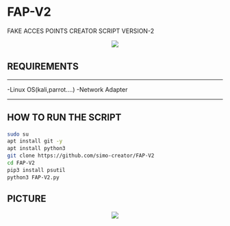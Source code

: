 # FAP-V2
FAKE ACCES POINTS CREATOR SCRIPT     VERSION-2
<p align="center"><img src="https://github.com/simo-creator/FAP-V2/blob/main/fp.png?raw=true/>" <br /></p>

## REQUIREMENTS
***
-Linux OS(kali,parrot....)
-Network Adapter
***
## HOW TO RUN THE SCRIPT
```bash
sudo su
apt install git -y
apt install python3
git clone https://github.com/simo-creator/FAP-V2
cd FAP-V2
pip3 install psutil
python3 FAP-V2.py
```
## PICTURE
<p align="center"><img src="https://github.com/simo-creator/FAP-V2/blob/main/Screenshot_2023-09-29_11-12-16.png?raw=true/>" <br /></p>
